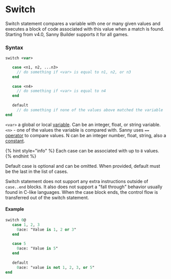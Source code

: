 # Switch

Switch statement compares a variable with one or many given values and executes a block of code associated with this value when a match is found. Starting from v4.0, Sanny Builder supports it for all games.

### Syntax

```pascal
switch <var>

   case <n1, n2, ...n3>
     // do something if <var> is equal to n1, n2, or n3
   end
   
   case <n4>
     // do something if <var> is equal to n4
   end
   
   default
     // do something if none of the values above matched the variable
end
```

`<var>` a global or local [variable](../data-types/variables.md). Can be an integer, float, or string variable.\
`<n>` - one of the values the variable is compared with. Sanny uses `==` [operator](../instructions/operators.md) to compare values. N can be an integer number, float, string, also a [constant](../data-types/constants.md).

{% hint style="info" %}
Each case can be associated with up to `8` values.
{% endhint %}

Default case is optional and can be omitted. When provided, default must be the last in the list of cases.

Switch statement does not support any extra instructions outside of `case..end` blocks. It also does not support a "fall through" behavior usually found in C-like languages. When the case block ends, the control flow is transferred out of the switch statement.

#### Example

```pascal
switch 0@
   case 1, 2, 3
     0ace: "Value is 1, 2 or 3"
   end
   
   case 5
     0ace: "Value is 5"
   end
   
   default
     0ace: "value is not 1, 2, 3, or 5"
end
```

